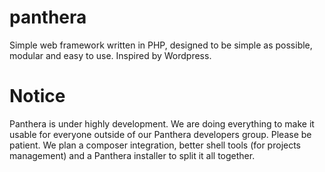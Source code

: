 panthera
========

Simple web framework written in PHP, designed to be simple as possible, modular and easy to use. Inspired by Wordpress.

Notice
=======

Panthera is under highly development. We are doing everything to make it usable for everyone outside of our Panthera developers group. Please be patient.
We plan a composer integration, better shell tools (for projects management) and a Panthera installer to split it all together.
